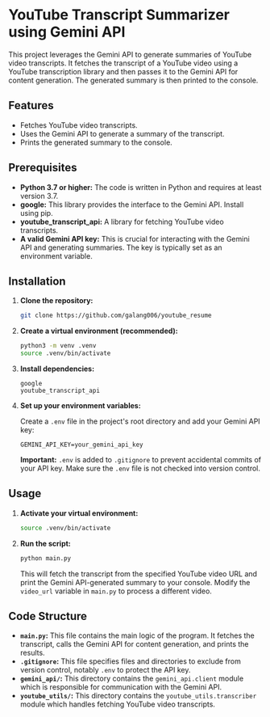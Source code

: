 # YouTube Transcript Summarizer using Gemini API

This project leverages the Gemini API to generate summaries of YouTube video transcripts. It fetches the transcript of a YouTube video using a YouTube transcription library and then passes it to the Gemini API for content generation.  The generated summary is then printed to the console.


## Features

- Fetches YouTube video transcripts.
- Uses the Gemini API to generate a summary of the transcript.
- Prints the generated summary to the console.


## Prerequisites

- **Python 3.7 or higher:** The code is written in Python and requires at least version 3.7.
- **google:** This library provides the interface to the Gemini API. Install using pip.
- **youtube_transcript_api:** A library for fetching YouTube video transcripts.
- **A valid Gemini API key:**  This is crucial for interacting with the Gemini API and generating summaries. The key is typically set as an environment variable.


## Installation

1. **Clone the repository:**

   ```bash
   git clone https://github.com/galang006/youtube_resume
   ```

2. **Create a virtual environment (recommended):**

   ```bash
   python3 -m venv .venv
   source .venv/bin/activate  
   ```

3. **Install dependencies:**

   ```
   google
   youtube_transcript_api
   ```

4. **Set up your environment variables:**

   Create a `.env` file in the project's root directory and add your Gemini API key:

   ```
   GEMINI_API_KEY=your_gemini_api_key
   ```
   **Important:**  `.env` is added to `.gitignore` to prevent accidental commits of your API key.  Make sure the `.env` file is not checked into version control.


## Usage

1. **Activate your virtual environment:**

   ```bash
   source .venv/bin/activate  
   ```

2. **Run the script:**

   ```bash
   python main.py
   ```

   This will fetch the transcript from the specified YouTube video URL and print the Gemini API-generated summary to your console.  Modify the `video_url` variable in `main.py` to process a different video.


## Code Structure

- **`main.py`:** This file contains the main logic of the program. It fetches the transcript, calls the Gemini API for content generation, and prints the results.
- **`.gitignore`:** This file specifies files and directories to exclude from version control, notably `.env` to protect the API key.
- **`gemini_api/`:**  This directory contains the `gemini_api.client` module which is responsible for communication with the Gemini 
API.
- **`youtube_utils/`:** This directory contains the `youtube_utils.transcriber` module which handles fetching YouTube video transcripts.

